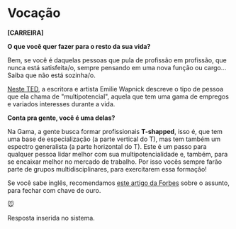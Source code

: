 # Vocação

**[CARREIRA]**



**O que você quer fazer para o resto da sua vida?**  



Bem, se você é daquelas pessoas que pula de profissão em profissão, que nunca está satisfeita/o, sempre pensando em uma nova função ou cargo... Saiba que não está sozinha/o.

[Neste TED](https://www.ted.com/talks/emilie_wapnick_why_some_of_us_don_t_have_one_true_calling?language=pt-br), a escritora e artista Emilie Wapnick descreve o tipo de pessoa que ela chama de "multipotencial", aquela que tem uma gama de empregos e variados interesses durante a vida.  



**Conta pra gente, você é uma delas?**



Na Gama, a gente busca formar profissionais **T-shapped**, isso é, que tem uma base de especialização (a parte vertical do T), mas tem também um espectro generalista (a parte horizontal do T). Este é um passo para qualquer pessoa lidar melhor com sua multipotencialidade e, também, para se encaixar melhor no mercado de trabalho. Por isso vocês sempre farão parte de grupos multidisciplinares, para exercitarem essa formação!

Se você sabe inglês, recomendamos [este artigo da Forbes](https://www.forbes.com/sites/andyboynton/2011/10/18/are-you-an-i-or-a-t/#68eeb7756e88) sobre o assunto, para fechar com chave de ouro.



:mouse:

Resposta inserida no sistema.
